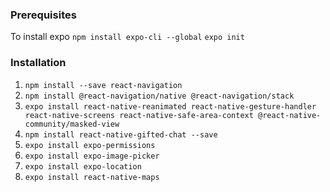
### Prerequisites

To install expo 
`npm install expo-cli --global`
`expo init`

### Installation

1. `npm install --save react-navigation`
2. `npm install @react-navigation/native @react-navigation/stack`
3. `expo install react-native-reanimated react-native-gesture-handler react-native-screens react-native-safe-area-context @react-native-community/masked-view`
4. `npm install react-native-gifted-chat --save`
5. `expo install expo-permissions`
6. `expo install expo-image-picker`
7. `expo install expo-location`
8. `expo install react-native-maps`
   





